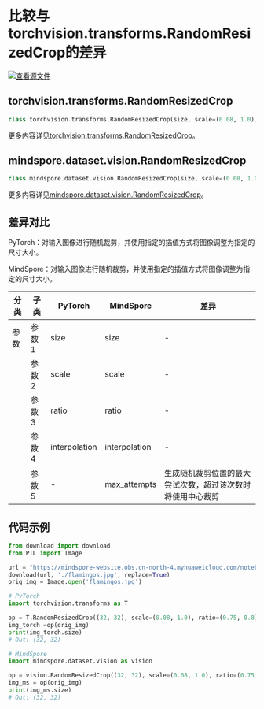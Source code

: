 # 比较与torchvision.transforms.RandomResizedCrop的差异

[![查看源文件](https://mindspore-website.obs.cn-north-4.myhuaweicloud.com/website-images/r2.4.10/resource/_static/logo_source.svg)](https://gitee.com/mindspore/docs/blob/r2.4.10/docs/mindspore/source_zh_cn/note/api_mapping/pytorch_diff/RandomResizedCrop.md)

## torchvision.transforms.RandomResizedCrop

```python
class torchvision.transforms.RandomResizedCrop(size, scale=(0.08, 1.0), ratio=(0.75, 1.3333333333333333), interpolation=InterpolationMode.BILINEAR)
```

更多内容详见[torchvision.transforms.RandomResizedCrop](https://pytorch.org/vision/0.9/transforms.html#torchvision.transforms.RandomResizedCrop)。

## mindspore.dataset.vision.RandomResizedCrop

```python
class mindspore.dataset.vision.RandomResizedCrop(size, scale=(0.08, 1.0), ratio=(3. / 4., 4. / 3.), interpolation=Inter.BILINEAR, max_attempts=10)
```

更多内容详见[mindspore.dataset.vision.RandomResizedCrop](https://mindspore.cn/docs/zh-CN/r2.4.10/api_python/dataset_vision/mindspore.dataset.vision.RandomResizedCrop.html)。

## 差异对比

PyTorch：对输入图像进行随机裁剪，并使用指定的插值方式将图像调整为指定的尺寸大小。

MindSpore：对输入图像进行随机裁剪，并使用指定的插值方式将图像调整为指定的尺寸大小。

| 分类 | 子类 |PyTorch | MindSpore | 差异 |
| --- | ---   | ---   | ---        |---  |
|参数 | 参数1 | size    | size    | - |
|     | 参数2 | scale      | scale   |- |
|     | 参数3 | ratio     | ratio    | - |
|     | 参数4 | interpolation     | interpolation   | - |
|     | 参数5 | -     | max_attempts   | 生成随机裁剪位置的最大尝试次数，超过该次数时将使用中心裁剪 |

## 代码示例

```python
from download import download
from PIL import Image

url = "https://mindspore-website.obs.cn-north-4.myhuaweicloud.com/notebook/datasets/flamingos.jpg"
download(url, './flamingos.jpg', replace=True)
orig_img = Image.open('flamingos.jpg')

# PyTorch
import torchvision.transforms as T

op = T.RandomResizedCrop((32, 32), scale=(0.08, 1.0), ratio=(0.75, 0.8))
img_torch =op(orig_img)
print(img_torch.size)
# Out: (32, 32)

# MindSpore
import mindspore.dataset.vision as vision

op = vision.RandomResizedCrop((32, 32), scale=(0.08, 1.0), ratio=(0.75, 0.8))
img_ms = op(orig_img)
print(img_ms.size)
# Out: (32, 32)
```